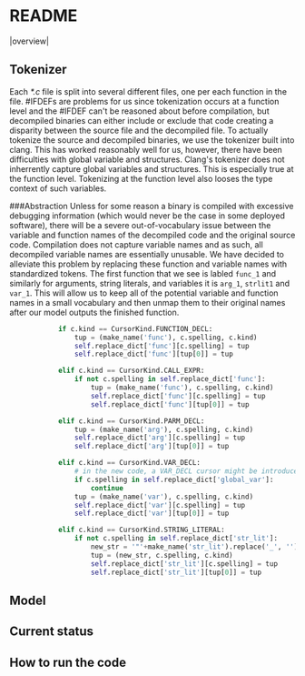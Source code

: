 # README

|overview|

## Tokenizer
Each *\*.c* file is split into several different files, one per each function in the file. #IFDEFs are problems for us since tokenization occurs at a function level and the #IFDEF can't be reasoned about before compilation, but decompiled binaries can either include or exclude that code creating a disparity between the source file and the decompiled file. To actually tokenize the source and decompiled binaries, we use the tokenizer built into clang. This has worked reasonably well for us, however, there have been difficulties with global variable and structures. Clang's tokenizer does not inherrently capture global variables and structures. This is especially true at the function level. Tokenizing at the function level also looses the type context of such variables.

###Abstraction
Unless for some reason a binary is compiled with excessive debugging information (which would never be the case in some deployed software), there will be a severe out-of-vocabulary issue between the variable and function names of the decompiled code and the original source code. Compilation does not capture variable names and as such, all decompiled variable names are essentially unusable. We have decided to alleviate this problem by replacing these function and variable names with standardized tokens. The first function that we see is labled `func_1` and similarly for arguments, string literals, and variables it is `arg_1`, `strlit1` and `var_1`. This will allow us to keep all of the potential variable and function names in a small vocabulary and then unmap them to their original names after our model outputs the finished function.
```python
            if c.kind == CursorKind.FUNCTION_DECL:
                tup = (make_name('func'), c.spelling, c.kind)
                self.replace_dict['func'][c.spelling] = tup
                self.replace_dict['func'][tup[0]] = tup

            elif c.kind == CursorKind.CALL_EXPR:
                if not c.spelling in self.replace_dict['func']:
                    tup = (make_name('func'), c.spelling, c.kind)
                    self.replace_dict['func'][c.spelling] = tup
                    self.replace_dict['func'][tup[0]] = tup

            elif c.kind == CursorKind.PARM_DECL:
                tup = (make_name('arg'), c.spelling, c.kind)
                self.replace_dict['arg'][c.spelling] = tup
                self.replace_dict['arg'][tup[0]] = tup

            elif c.kind == CursorKind.VAR_DECL:
                # in the new code, a VAR_DECL cursor might be introduced by us for global variables
                if c.spelling in self.replace_dict['global_var']:
                    continue
                tup = (make_name('var'), c.spelling, c.kind)
                self.replace_dict['var'][c.spelling] = tup
                self.replace_dict['var'][tup[0]] = tup

            elif c.kind == CursorKind.STRING_LITERAL:
                if not c.spelling in self.replace_dict['str_lit']:
                    new_str = '"'+make_name('str_lit').replace('_', '').strip()+'"'
                    tup = (new_str, c.spelling, c.kind)
                    self.replace_dict['str_lit'][c.spelling] = tup
                    self.replace_dict['str_lit'][tup[0]] = tup
```
## Model

## Current status

## How to run the code
